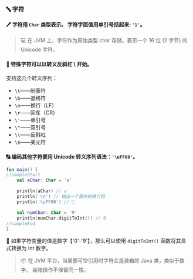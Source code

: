 ### 🔤 字符

#### 🖊️ 字符用 `Char` 类型表示。 字符字面值用单引号括起来: `'1'`。

> 💻 在 JVM 上，字符作为原始类型 char 存储，表示一个 16 位 (2 字节) 的 Unicode 字符。

#### 🔄 特殊字符可以以转义反斜杠 \ 开始。 

支持这几个转义序列：

- `\t`——制表符
- `\b`——退格符
- `\n`——换行（LF）
- `\r`——回车（CR）
- `\'`——单引号
- `\"`——双引号
- `\\`——反斜杠
- `\$`——美元符

#### 🔠 编码其他字符要用 Unicode 转义序列语法：`'\uFF00'`。


```kotlin
fun main() {
//sampleStart
    val aChar: Char = 'a'

    println(aChar) // a
    println('\n') // 输出一个额外的换行符
    println('\uFF00') // ＀

    val numChar: Char = '9'
    println(numChar.digitToInt()) // 9
//sampleEnd
}
```
🔢 如果字符变量的值是数字【'0'-'9'】，那么可以使用 `digitToInt()` 函数将其显式转换为 Int 数字。

> 📦 在 JVM 平台，当需要可空引用时字符会是装箱的 Java 类，类似于数字。 装箱操作不保留同一性。